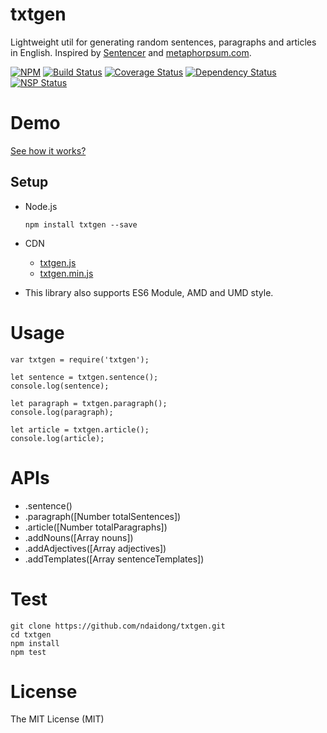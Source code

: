 # txtgen
Lightweight util for generating random sentences, paragraphs and articles in English. Inspired by [Sentencer](https://github.com/kylestetz/Sentencer) and [metaphorpsum.com](http://metaphorpsum.com/).

[![NPM](https://badge.fury.io/js/txtgen.svg)](https://badge.fury.io/js/txtgen)
[![Build Status](https://travis-ci.org/ndaidong/txtgen.svg?branch=master)](https://travis-ci.org/ndaidong/txtgen)
[![Coverage Status](https://coveralls.io/repos/github/ndaidong/txtgen/badge.svg?branch=master&noop)](https://coveralls.io/github/ndaidong/txtgen?branch=master)
[![Dependency Status](https://gemnasium.com/badges/github.com/ndaidong/txtgen.svg)](https://gemnasium.com/github.com/ndaidong/txtgen)
[![NSP Status](https://nodesecurity.io/orgs/techpush/projects/1b2672cb-6712-436d-bd2c-c122892775bb/badge)](https://nodesecurity.io/orgs/techpush/projects/1b2672cb-6712-436d-bd2c-c122892775bb)


# Demo

[See how it works?](http://ndaidong.github.io/txtgen/)


## Setup

- Node.js

  ```
  npm install txtgen --save
  ```

- CDN

  - [txtgen.js](https://cdn.rawgit.com/ndaidong/txtgen/master/dist/txtgen.js)
  - [txtgen.min.js](https://cdn.rawgit.com/ndaidong/txtgen/master/dist/txtgen.min.js)


- This library also supports ES6 Module, AMD and UMD style.


# Usage

```
var txtgen = require('txtgen');

let sentence = txtgen.sentence();
console.log(sentence);

let paragraph = txtgen.paragraph();
console.log(paragraph);

let article = txtgen.article();
console.log(article);
```

# APIs

 - .sentence()
 - .paragraph([Number totalSentences])
 - .article([Number totalParagraphs])
 - .addNouns([Array nouns])
 - .addAdjectives([Array adjectives])
 - .addTemplates([Array sentenceTemplates])

# Test

```
git clone https://github.com/ndaidong/txtgen.git
cd txtgen
npm install
npm test
```

# License

The MIT License (MIT)
